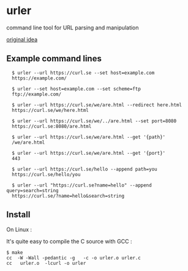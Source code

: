 # urler
command line tool for URL parsing and manipulation

[original idea](https://curl.se/mail/archive-2023-03/0030.html)

## Example command lines

~~~
  $ urler --url https://curl.se --set host=example.com
  https://example.com/

  $ urler --set host=example.com --set scheme=ftp
  ftp://example.com/

  $ urler --url https://curl.se/we/are.html --redirect here.html
  https://curl.se/we/here.html

  $ urler --url https://curl.se/we/../are.html --set port=8080
  https://curl.se:8080/are.html

  $ urler --url https://curl.se/we/are.html --get '{path}'
  /we/are.html

  $ urler --url https://curl.se/we/are.html --get '{port}'
  443

  $ urler --url https://curl.se/hello --append path=you
  https://curl.se/hello/you

  $ urler --url "https://curl.se?name=hello" --append query=search=string
  https://curl.se/?name=hello&search=string
~~~

## Install

On Linux :

It's quite easy to compile the C source with GCC :

```
$ make
cc  -W -Wall -pedantic -g   -c -o urler.o urler.c
cc   urler.o  -lcurl -o urler
```
